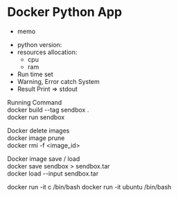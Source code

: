 # Docker Python App   
* memo
 - python version:
 - resources allocation:
	- cpu
	- ram
 - Run time set
 - Warning, Error catch System
 - Result Print => stdout

 Running Command   
 docker build --tag sendbox .   
 docker run sendbox   
   
Docker delete <none> images   
docker image prune   
docker rmi -f <image_id>    
   
Docker image save / load   
docker save sendbox > sendbox.tar   
docker load --input sendbox.tar   

docker run -it c /bin/bash
docker run -it ubuntu /bin/bash